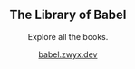 <div align="center">

## The Library of Babel

Explore all the books.

[babel.zwyx.dev](https://babel.zwyx.dev)

<!-- <a href="https://babel.zwyx.dev" target="_blank"><img src="./res/webmaxru--progressive-web-apps-logo--PWA-dark-en.svg" alt="Go to babel.zwyx.dev" width="200px" /></a>
<span>     </span>
<a href="https://play.google.com/store/apps/details?id=dev.zwyx.babel.twa" target="_blank"><img src="./res/google-play-en-badge-web-generic.png" alt="Get The Library of Babel on Google Play" width="200px" /></a> -->

</div>
